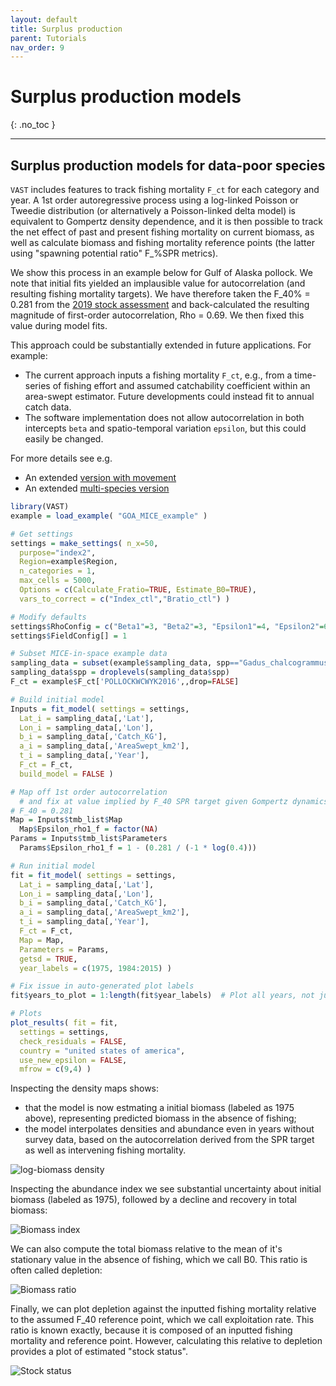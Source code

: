 ```yaml
---
layout: default
title: Surplus production
parent: Tutorials
nav_order: 9
---
```


# Surplus production models
{: .no_toc }

---

## Surplus production models for data-poor species

`VAST` includes features to track fishing mortality `F_ct` for each category and year.  A 1st order autoregressive process using a log-linked Poisson or Tweedie distribution (or alternatively a Poisson-linked delta model) is equivalent to Gompertz density dependence, and it is then possible to track the net effect of past and present fishing mortality on current biomass, as well as calculate biomass and fishing mortality reference points (the latter using "spawning potential ratio" F_%SPR metrics).  

We show this process in an example below for Gulf of Alaska pollock.  We note that initial fits yielded an implausible value for autocorrelation (and resulting fishing mortality targets).  We have therefore taken the F_40% = 0.281 from the [2019 stock assessment](https://apps-afsc.fisheries.noaa.gov/refm/docs/2019/GOApollock.pdf) and back-calculated the resulting magnitude of first-order autocorrelation, Rho = 0.69.  We then fixed this value during model fits.  

This approach could be substantially extended in future applications.  For example:
* The current approach inputs a fishing mortality `F_ct`, e.g., from a time-series of fishing effort and assumed catchability coefficient within an area-swept estimator. Future developments could instead fit to annual catch data.
* The software implementation does not allow autocorrelation in both intercepts `beta` and spatio-temporal variation `epsilon`, but this could easily be changed.

For more details see e.g.
* An extended [version with movement](https://besjournals.onlinelibrary.wiley.com/doi/full/10.1111/1365-2664.12664)
* An extended [multi-species version]( https://doi.org/10.1111/faf.12398)

```R
library(VAST)
example = load_example( "GOA_MICE_example" )

# Get settings
settings = make_settings( n_x=50,
  purpose="index2",
  Region=example$Region,
  n_categories = 1,
  max_cells = 5000,
  Options = c(Calculate_Fratio=TRUE, Estimate_B0=TRUE),
  vars_to_correct = c("Index_ctl","Bratio_ctl") )

# Modify defaults
settings$RhoConfig = c("Beta1"=3, "Beta2"=3, "Epsilon1"=4, "Epsilon2"=6)
settings$FieldConfig[] = 1

# Subset MICE-in-space example data
sampling_data = subset(example$sampling_data, spp=="Gadus_chalcogrammus")
sampling_data$spp = droplevels(sampling_data$spp)
F_ct = example$F_ct['POLLOCKWCWYK2016',,drop=FALSE]

# Build initial model
Inputs = fit_model( settings = settings,
  Lat_i = sampling_data[,'Lat'],
  Lon_i = sampling_data[,'Lon'],
  b_i = sampling_data[,'Catch_KG'],
  a_i = sampling_data[,'AreaSwept_km2'],
  t_i = sampling_data[,'Year'],
  F_ct = F_ct,
  build_model = FALSE )

# Map off 1st order autocorrelation
  # and fix at value implied by F_40 SPR target given Gompertz dynamics
# F_40 = 0.281
Map = Inputs$tmb_list$Map
  Map$Epsilon_rho1_f = factor(NA)
Params = Inputs$tmb_list$Parameters
  Params$Epsilon_rho1_f = 1 - (0.281 / (-1 * log(0.4)))

# Run initial model
fit = fit_model( settings = settings,
  Lat_i = sampling_data[,'Lat'],
  Lon_i = sampling_data[,'Lon'],
  b_i = sampling_data[,'Catch_KG'],
  a_i = sampling_data[,'AreaSwept_km2'],
  t_i = sampling_data[,'Year'],
  F_ct = F_ct,
  Map = Map,
  Parameters = Params,
  getsd = TRUE,
  year_labels = c(1975, 1984:2015) )

# Fix issue in auto-generated plot labels
fit$years_to_plot = 1:length(fit$year_labels)  # Plot all years, not just years with samples

# Plots
plot_results( fit = fit,
  settings = settings,
  check_residuals = FALSE,
  country = "united states of america",
  use_new_epsilon = FALSE, 
  mfrow = c(9,4) )
```

Inspecting the density maps shows:
* that the model is now estmating a initial biomass (labeled as 1975 above), representing predicted biomass in the absence of fishing;
* the model interpolates densities and abundance even in years without survey data, based on the autocorrelation derived from the SPR target as well as intervening fishing mortality.

![log-biomass density](/assets/images/surplus-production/ln_density-predicted.png)

Inspecting the abundance index we see substantial uncertainty about initial biomass (labeled as 1975), followed by a decline and recovery in total biomass:

![Biomass index](/assets/images/surplus-production/Index.png)

We can also compute the total biomass relative to the mean of it's stationary value in the absence of fishing, which we call B0. This ratio is often called depletion:

![Biomass ratio](/assets/images/surplus-production/Index-Bratio.png)

Finally, we can plot depletion against the inputted fishing mortality relative to the assumed F_40 reference point, which we call exploitation rate.  This ratio is known exactly, because it is composed of an inputted fishing mortality and reference point.  However, calculating this relative to depletion provides a plot of estimated "stock status". 

![Stock status](/assets/images/surplus-production/Index-Status.png)

 